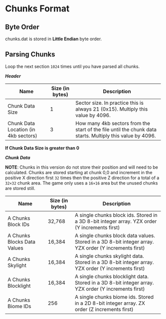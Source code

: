 # Chunks Format

## Byte Order

chunks.dat is stored in **Little Endian** byte order.

## Parsing Chunks

Loop the next section `1024` times until you have parsed all chunks.

***Header***

| Name | Size (in bytes) | Description |
|------|------|-------------|
| Chunk Data Size | 1 | Sector size. In practice this is always 21 (0x15). Multiply this value by 4096. |
| Chunk Data Location (in 4kb sectors) | 3 | How many 4kb sectors from the start of the file until the chunk data starts. Multiply this value by 4096. |

**If Chunk Data Size is greater than 0**

***Chunk Data***

**NOTE**: Chunks in this version do not store their position and will need to be calculated. Chunks are stored starting at chunk 0,0 and increment in the positive X direction first `32` times then the positive Z direction for a total of a `32×32` chunk area. The game only uses a `16×16` area but the unused chunks are stored still.

| Name | Size (in bytes) | Description |
|------|-----------------|-------------|
| A Chunks Block IDs | 32,768 | A single chunks block ids. Stored in a 3D 8-bit integer array. YZX order (Y increments first) |
| A Chunks Blocks Data Values | 16,384 | A single chunks block data values. Stored in a 3D 8-bit integer array. YZX order (Y increments first) |
| A Chunks Skylight | 16,384 | A single chunks skylight data. Stored in a 3D 8-bit integer array. YZX order (Y increments first) |
| A Chunks Blocklight | 16,384 | A single chunks blocklight data. Stored in a 3D 8-bit integer array. YZX order (Y increments first) |
| A Chunks Biome IDs | 256 | A single chunks biome ids. Stored in a 2D 8-bit integer array. ZX order (Z increments first) |
